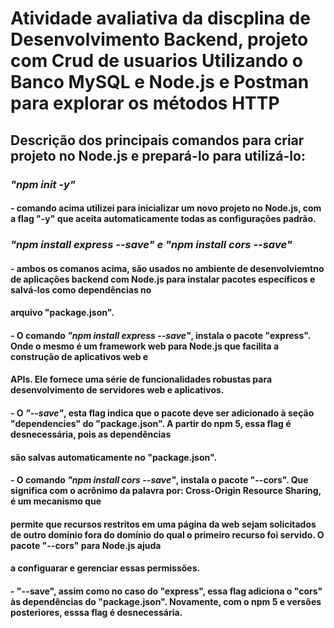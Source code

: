 # Atividade avaliativa da discplina de Desenvolvimento Backend, projeto com Crud de usuarios Utilizando o Banco MySQL e Node.js e Postman para explorar os métodos HTTP

## Descrição dos principais comandos para criar projeto no Node.js e prepará-lo para utilizá-lo:
### ***"npm init -y"***
#### - comando acima utilizei para inicializar um novo projeto no Node.js, com a flag "-y" que aceita automaticamente todas as configurações padrão.

### ***"npm install express --save" e "npm install cors --save"***
#### - ambos os comanos acima, são usados no ambiente de desenvolviemtno de aplicações backend com Node.js para instalar pacotes específicos e salvá-los como dependências no
####     arquivo "package.json".
#### - O comando ***"npm install express --save"***, instala o pacote "express". Onde o mesmo é um framework web para Node.js que facilita a construção de aplicativos web e 
####   APIs. Ele fornece uma série de funcionalidades robustas para desenvolvimento de servidores web e aplicativos. 
#### - O ***"--save"***, esta flag indica que o pacote deve ser adicionado à seção "dependencies" do "package.json". A partir do npm 5, essa flag é desnecessária, pois as dependências 
####   são salvas automaticamente no "package.json".

#### - O comando ***"npm install cors --save"***, instala o pacote "--cors". Que significa com o acrônimo da palavra por: Cross-Origin Resource Sharing, é um mecanismo que
####   permite que recursos restritos em uma página da web sejam solicitados de outro domínio fora do domínio do qual o primeiro recurso foi servido. O pacote "--cors" para Node.js ajuda 
####   a configuarar e gerenciar essas permissões.
#### - "--save", assim como no caso do "express", essa flag adiciona o "cors" às dependências do "package.json". Novamente, com o npm 5 e versões posteriores, esssa flag é desnecessária.
